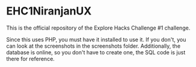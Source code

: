 # EHC1NiranjanUX
This is the official repository of the Explore Hacks Challenge #1 challenge.

Since this uses PHP, you must have it installed to use it. If you don't, you can look at the screenshots in the screenshots folder.
Additionally, the database is online, so you don't have to create one, the SQL code is just there for reference.
